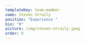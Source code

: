 ```yaml
---
templateKey: team-member
name: Steven Straily
position: "Experience "
bio: "0"
picture: /img/steven-straily.jpeg
order: 0
---
```

